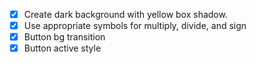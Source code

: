 - [x] Create dark background with yellow box shadow.
- [x] Use appropriate symbols for multiply, divide, and sign
- [x] Button bg transition
- [x] Button active style
